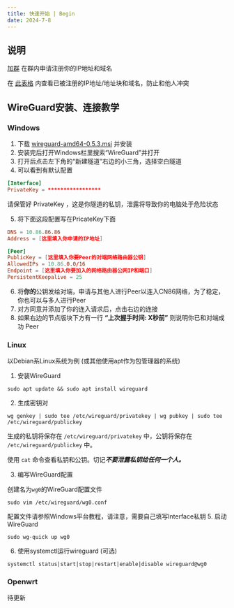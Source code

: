 ```yaml
---
title: 快速开始 | Begin
date: 2024-7-8
---
```

## 说明
 [加群](https://qm.qq.com/cgi-bin/qm/qr?k=ZrLIxTgGY5P7W8SgNGfZWlLCY1kcf9Ev&jump_from=webapi&authKey=sqA+q7NjvCydLhxv5+bynRK3Jgu8DnVo6PIMenYPGrNwMNB32fd9cFFmZ3qKwpe2) 在群内申请注册你的IP地址和域名
   
  在 [此表格](https://docs.qq.com/sheet/DSGlGeWtTRE9RV3hW) 内查看已被注册的IP地址/地址块和域名，防止和他人冲突
## WireGuard安装、连接教学
### Windows
 1. 下载 [wireguard-amd64-0.5.3.msi](https://drive.crashblock.top/api/v3/file/source/25889/wireguard-amd64-0.5.3.msi?sign=yhneTtGctyM6ysjBaV7Vi3Zpwahla4J7faQyjZxf2vo%3D%3A0) 并安装
 2. 安装完后打开Windows栏里搜索“WireGuard”并打开
 3. 打开后点击左下角的“新建隧道”右边的小三角，选择空白隧道
 4. 可以看到有默认配置
 ```conf
 [Interface]
 PrivateKey = *****************
 ```
请保管好 PrivateKey ，这是你隧道的私钥，泄露将导致你的电脑处于危险状态  

 5. 将下面这段配置写在PricateKey下面
 ```conf
 DNS = 10.86.86.86
 Address = [这里填入你申请的IP地址]

 [Peer]
 PublicKey = [这里填入你要Peer的对端网络路由器公钥]
 AllowedIPs = 10.86.0.0/16
 Endpoint = [这里填入你要加入的网络路由器公网IP和端口]
 PersistentKeepalive = 25
 ```

 6. 将**你的**公钥发给对端，申请与其他人进行Peer以连入CN86网络，为了稳定，你也可以与多人进行Peer
 7. 对方同意并添加了你的连入请求后，点击右边的连接  
 8. 如果右边的节点版块下方有一行 **“上次握手时间: X秒前”** 则说明你已和对端成功 Peer
### Linux

以Debian系Linux系统为例 (或其他使用apt作为包管理器的系统)

1. 安装WireGuard

```shell
sudo apt update && sudo apt install wireguard
```
2. 生成密钥对

```shell
wg genkey | sudo tee /etc/wireguard/privatekey | wg pubkey | sudo tee /etc/wireguard/publickey
```

生成的私钥将保存在 ```/etc/wireguard/privatekey``` 中，公钥将保存在 ```/etc/wireguard/publickey``` 中。

使用 ```cat``` 命令查看私钥和公钥。切记***不要泄露私钥给任何一个人。***

3. 编写WireGuard配置

创建名为```wg0```的WireGuard配置文件
```shell
sudo vim /etc/wireguard/wg0.conf
```
配置文件请参照Windows平台教程，请注意，需要自己填写Interface私钥
5. 启动WireGuard
```shell
sudo wg-quick up wg0
```
6. 使用systemctl运行wireguard (可选)

```shell
systemctl status|start|stop|restart|enable|disable wireguard@wg0
 ```
### Openwrt
待更新